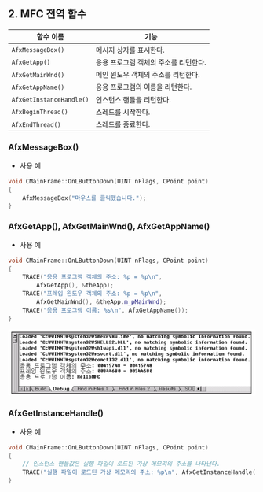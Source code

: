 ## 2. MFC 전역 함수

| 함수 이름 | 기능 |
| -------- | ---- |
| `AfxMessageBox()` | 메시지 상자를 표시한다. |
| `AfxGetApp()` | 응용 프로그램 객체의 주소를 리턴한다. |
| `AfxGetMainWnd()` | 메인 윈도우 객체의 주소를 리턴한다. |
| `AfxGetAppName()` | 응용 프로그램의 이름을 리턴한다. |
| `AfxGetInstanceHandle()` | 인스턴스 핸들을 리턴한다. |
| `AfxBeginThread()` | 스레드를 시작한다. |
| `AfxEndThread()` | 스레드를 종료한다. |

### AfxMessageBox()

- 사용 예
```cpp
void CMainFrame::OnLButtonDown(UINT nFlags, CPoint point)
{
    AfxMessageBox("마우스를 클릭했습니다.");
}
```
### AfxGetApp(), AfxGetMainWnd(), AfxGetAppName()
- 사용 예
```cpp
void CMainFrame::OnLButtonDown(UINT nFlags, CPoint point)
{
    TRACE("응용 프로그램 객체의 주소: %p = %p\n",
        AfxGetApp(), &theApp);
    TRACE("프레임 윈도우 객체의 주소: %p = %p\n",
        AfxGetMainWnd(), &theApp.m_pMainWnd);
    TRACE("응용 프로그램 이름: %s\n", AfxGetAppName());
}
```
![alt text](./images/MFC%20전역%20함수.png)


### AfxGetInstanceHandle()
- 사용 예
```cpp
void CMainFrame::OnLButtonDown(UINT nFlags, CPoint point)
{
    // 인스턴스 핸들값은 실행 파일이 로드된 가상 메모리의 주소를 나타낸다.
    TRACE("실행 파일이 로드된 가상 메모리의 주소: %p\n", AfxGetInstanceHandle());
}
```